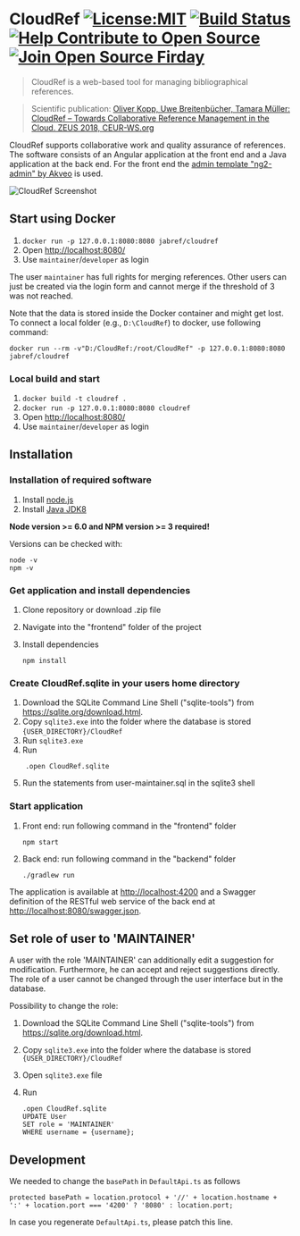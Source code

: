 # CloudRef [![License:MIT](https://img.shields.io/badge/License-MIT-blue.svg)](https://tldrlegal.com/license/mit-license) [![Build Status](https://travis-ci.org/JabRef/cloudref.svg?branch=master)](https://travis-ci.org/JabRef/cloudref) [![Help Contribute to Open Source](https://www.codetriage.com/jabref/cloudref/badges/users.svg)](https://www.codetriage.com/jabref/cloudref) [![Join Open Source Firday](https://img.shields.io/badge/Open%20Source-Friday-60B37A.svg)](https://opensourcefriday.com/)

> CloudRef is a web-based tool for managing bibliographical references.

> Scientific publication: [Oliver Kopp, Uwe Breitenbücher, Tamara Müller:
CloudRef – Towards Collaborative Reference Management in the Cloud. ZEUS 2018, CEUR-WS.org](http://ceur-ws.org/Vol-2072/paper10.pdf)

CloudRef supports collaborative work and quality assurance of references.
The software consists of an Angular application at the front end and a Java application at the back end.
For the front end the [admin template "ng2-admin" by Akveo](https://akveo.github.io/ng2-admin) is used.

![CloudRef Screenshot](https://user-images.githubusercontent.com/14543255/32387802-e67fa39a-c0c5-11e7-98bc-b69c441e4300.jpg)

## Start using Docker

1. `docker run -p 127.0.0.1:8080:8080 jabref/cloudref`
2. Open <http://localhost:8080/>
4. Use `maintainer`/`developer` as login

The user `maintainer` has full rights for merging references.
Other users can just be created via the login form and cannot merge if the threshold of 3 was not reached.

Note that the data is stored inside the Docker container and might get lost.
To connect a local folder (e.g., `D:\CloudRef`) to docker, use following command:

    docker run --rm -v"D:/CloudRef:/root/CloudRef" -p 127.0.0.1:8080:8080 jabref/cloudref

### Local build and start

1. `docker build -t cloudref .`
2. `docker run -p 127.0.0.1:8080:8080 cloudref`
3. Open <http://localhost:8080/>
4. Use `maintainer`/`developer` as login

## Installation

### Installation of required software

1. Install [node.js](https://nodejs.org/en/)
2. Install [Java JDK8](http://www.oracle.com/technetwork/java/javase/downloads/jdk8-downloads-2133151.html)

**Node version >= 6.0 and NPM version >= 3 required!**

Versions can be checked with:

```
node -v
npm -v
```

### Get application and install dependencies

1. Clone repository or download .zip file
2. Navigate into the "frontend" folder of the project
3. Install dependencies

       npm install
       
### Create CloudRef.sqlite in your users home directory

1. Download the SQLite Command Line Shell ("sqlite-tools") from <https://sqlite.org/download.html>.
2. Copy `sqlite3.exe` into the folder where the database is stored `{USER_DIRECTORY}/CloudRef`
3. Run `sqlite3.exe`
4. Run
```
    .open CloudRef.sqlite
```
5. Run the statements from user-maintainer.sql in the sqlite3 shell


### Start application

1. Front end: run following command in the "frontend" folder

       npm start

2. Back end: run following command in the "backend" folder

       ./gradlew run

The application is available at <http://localhost:4200> and a Swagger definition of the RESTful web service of the back end at <http://localhost:8080/swagger.json>.

## Set role of user to 'MAINTAINER'

A user with the role 'MAINTAINER' can additionally edit a suggestion for modification.
Furthermore, he can accept and reject suggestions directly.
The role of a user cannot be changed through the user interface but in the database.

Possibility to change the role:

1. Download the SQLite Command Line Shell ("sqlite-tools") from <https://sqlite.org/download.html>.
2. Copy `sqlite3.exe` into the folder where the database is stored `{USER_DIRECTORY}/CloudRef`
3. Open `sqlite3.exe` file
4. Run

       .open CloudRef.sqlite
       UPDATE User
       SET role = 'MAINTAINER'
       WHERE username = {username};

## Development

We needed to change the `basePath` in `DefaultApi.ts` as follows

    protected basePath = location.protocol + '//' + location.hostname + ':' + location.port === '4200' ? '8080' : location.port;

In case you regenerate `DefaultApi.ts`, please patch this line.
